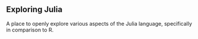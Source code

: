 ## Exploring Julia

A place to openly explore various aspects of the Julia language, 
specifically in comparison to R. 
